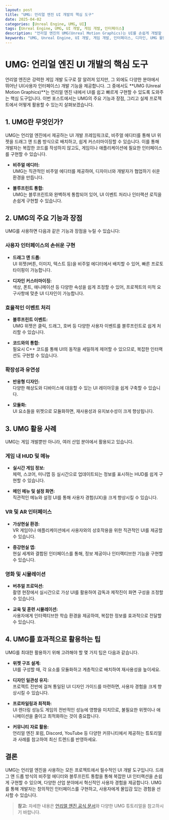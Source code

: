 ```yaml
---
layout: post
title: "UMG: 언리얼 엔진 UI 개발의 핵심 도구"
date: 2025-04-02
categories: [Unreal Engine, UMG, UI]
tags: [Unreal Engine, UMG, UI 개발, 게임 개발, 인터페이스]
description: "언리얼 엔진의 UMG(Unreal Motion Graphics)는 UI를 손쉽게 개발할 수 있는 강력한 도구입니다. 이 글에서는 UMG의 주요 기능, 활용 사례 및 효율적인 UI 개발 전략에 대해 소개합니다."
keywords: "UMG, Unreal Engine, UI 개발, 게임 개발, 인터페이스, 디자인, UMG 활용"
---
```


# UMG: 언리얼 엔진 UI 개발의 핵심 도구

언리얼 엔진은 강력한 게임 개발 도구로 잘 알려져 있지만, 그 외에도 다양한 분야에서 뛰어난 UI(사용자 인터페이스) 개발 기능을 제공합니다. 그 중에서도 **UMG (Unreal Motion Graphics)**는 언리얼 엔진 내에서 UI를 쉽고 빠르게 구현할 수 있도록 도와주는 핵심 도구입니다. 이번 포스트에서는 UMG의 주요 기능과 장점, 그리고 실제 프로젝트에서 어떻게 활용할 수 있는지 살펴보겠습니다.

## 1. UMG란 무엇인가?

UMG는 언리얼 엔진에서 제공하는 UI 개발 프레임워크로, 비주얼 에디터를 통해 UI 위젯을 드래그 앤 드롭 방식으로 배치하고, 쉽게 커스터마이징할 수 있습니다. 이를 통해 개발자는 복잡한 코드를 작성하지 않고도, 게임이나 애플리케이션에 필요한 인터페이스를 구현할 수 있습니다.

- **비주얼 에디터:**  
  UMG는 직관적인 비주얼 에디터를 제공하여, 디자이너와 개발자가 협업하기 쉬운 환경을 만듭니다.

- **블루프린트 통합:**  
  UMG는 블루프린트와 완벽하게 통합되어 있어, UI 이벤트 처리나 인터랙션 로직을 손쉽게 구현할 수 있습니다.

## 2. UMG의 주요 기능과 장점

UMG를 사용하면 다음과 같은 기능과 장점을 누릴 수 있습니다:

### 사용자 인터페이스의 손쉬운 구현
- **드래그 앤 드롭:**  
  UI 위젯(버튼, 이미지, 텍스트 등)을 비주얼 에디터에서 배치할 수 있어, 빠른 프로토타이핑이 가능합니다.
  
- **디자인 커스터마이징:**  
  색상, 폰트, 애니메이션 등 다양한 속성을 쉽게 조정할 수 있어, 프로젝트의 미적 요구사항에 맞춘 UI 디자인이 가능합니다.

### 효율적인 이벤트 처리
- **블루프린트 이벤트:**  
  UMG 위젯은 클릭, 드래그, 호버 등 다양한 사용자 이벤트를 블루프린트로 쉽게 처리할 수 있습니다.
  
- **코드와의 통합:**  
  필요시 C++ 코드를 통해 UI의 동작을 세밀하게 제어할 수 있으므로, 복잡한 인터랙션도 구현할 수 있습니다.

### 확장성과 유연성
- **반응형 디자인:**  
  다양한 해상도와 디바이스에 대응할 수 있는 UI 레이아웃을 쉽게 구축할 수 있습니다.
  
- **모듈화:**  
  UI 요소들을 위젯으로 모듈화하면, 재사용성과 유지보수성이 크게 향상됩니다.

## 3. UMG 활용 사례

UMG는 게임 개발뿐만 아니라, 여러 산업 분야에서 활용되고 있습니다.

### 게임 내 HUD 및 메뉴
- **실시간 게임 정보:**  
  체력, 스코어, 미니맵 등 실시간으로 업데이트되는 정보를 표시하는 HUD를 쉽게 구현할 수 있습니다.
  
- **메인 메뉴 및 설정 화면:**  
  직관적인 메뉴와 설정 UI를 통해 사용자 경험(UX)을 크게 향상시킬 수 있습니다.

### VR 및 AR 인터페이스
- **가상현실 환경:**  
  VR 게임이나 애플리케이션에서 사용자와의 상호작용을 위한 직관적인 UI를 제공할 수 있습니다.
  
- **증강현실 앱:**  
  현실 세계와 결합된 인터페이스를 통해, 정보 제공이나 인터랙티브한 기능을 구현할 수 있습니다.

### 영화 및 시뮬레이션
- **버추얼 프로덕션:**  
  촬영 현장에서 실시간으로 가상 UI를 활용하여 감독과 제작진이 화면 구성을 조정할 수 있습니다.
  
- **교육 및 훈련 시뮬레이션:**  
  사용자에게 인터랙티브한 학습 환경을 제공하여, 복잡한 정보를 효과적으로 전달할 수 있습니다.

## 4. UMG를 효과적으로 활용하는 팁

UMG를 최대한 활용하기 위해 고려해야 할 몇 가지 팁은 다음과 같습니다.

- **위젯 구조 설계:**  
  UI를 구성할 때, 각 요소를 모듈화하고 계층적으로 배치하여 재사용성을 높이세요.
  
- **디자인 일관성 유지:**  
  프로젝트 전반에 걸쳐 통일된 UI 디자인 가이드를 마련하면, 사용자 경험을 크게 향상시킬 수 있습니다.
  
- **프로파일링과 최적화:**  
  UI 렌더링 성능도 게임의 전반적인 성능에 영향을 미치므로, 불필요한 위젯이나 애니메이션을 줄이고 최적화하는 것이 중요합니다.
  
- **커뮤니티 자료 활용:**  
  언리얼 엔진 포럼, Discord, YouTube 등 다양한 커뮤니티에서 제공하는 튜토리얼과 사례를 참고하여 최신 트렌드를 반영하세요.

## 결론

UMG는 언리얼 엔진을 사용하는 모든 프로젝트에서 필수적인 UI 개발 도구입니다. 드래그 앤 드롭 방식의 비주얼 에디터와 블루프린트 통합을 통해 복잡한 UI 인터랙션을 손쉽게 구현할 수 있으며, 다양한 산업 분야에서 혁신적인 사용자 경험을 제공합니다. UMG를 통해 개발자는 창의적인 인터페이스를 구현하고, 사용자에게 몰입감 있는 경험을 선사할 수 있습니다.

> **참고:** 자세한 내용은 [언리얼 엔진 공식 문서](https://docs.unrealengine.com/ko/)와 다양한 UMG 튜토리얼을 참고하시기 바랍니다.
